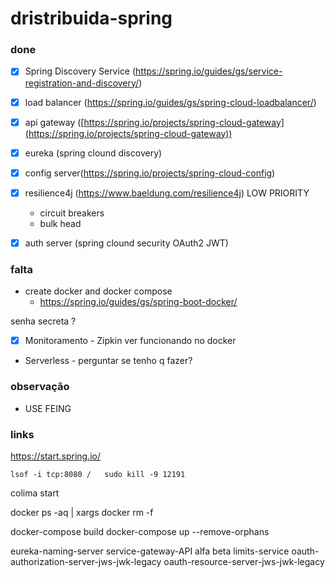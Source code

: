 # dristribuida-spring


### done

- [x] Spring Discovery Service (https://spring.io/guides/gs/service-registration-and-discovery/)
- [x] load balancer (https://spring.io/guides/gs/spring-cloud-loadbalancer/)

- [x] api gateway ([https://spring.io/projects/spring-cloud-gateway](https://spring.io/projects/spring-cloud-gateway))
- [x] eureka (spring clound discovery)

- [x] config server(https://spring.io/projects/spring-cloud-config)

- [x] resilience4j (https://www.baeldung.com/resilience4j) LOW PRIORITY
  - circuit breakers
  - bulk head
- [x] auth server (spring clound security OAuth2 JWT)


### falta
 
- create docker and docker compose
  - https://spring.io/guides/gs/spring-boot-docker/

senha secreta ?


- [x] Monitoramento - Zipkin ver funcionando no docker
- Serverless - perguntar se tenho q fazer?


### observação

- USE FEING

### links
  https://start.spring.io/

`lsof -i tcp:8080 /  
  sudo kill -9 12191 `

colima start

docker ps -aq | xargs docker rm -f

docker-compose build
docker-compose up --remove-orphans

eureka-naming-server
service-gateway-API
alfa
beta
limits-service
oauth-authorization-server-jws-jwk-legacy
oauth-resource-server-jws-jwk-legacy